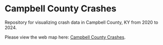 # Campbell County Crashes

Repository for visualizing crash data in Campbell County, KY from 2020 to 2024.

Please view the web map here: <a href="https://jfltx.github.io/campbell-crashes" target="_blank">Campbell County Crashes</a>.
